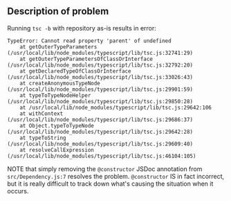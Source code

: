 
## Description of problem ##

Running `tsc -b` with repository as-is results in error:

```
TypeError: Cannot read property 'parent' of undefined
    at getOuterTypeParameters (/usr/local/lib/node_modules/typescript/lib/tsc.js:32741:29)
    at getOuterTypeParametersOfClassOrInterface (/usr/local/lib/node_modules/typescript/lib/tsc.js:32792:20)
    at getDeclaredTypeOfClassOrInterface (/usr/local/lib/node_modules/typescript/lib/tsc.js:33026:43)
    at createAnonymousTypeNode (/usr/local/lib/node_modules/typescript/lib/tsc.js:29901:59)
    at typeToTypeNodeHelper (/usr/local/lib/node_modules/typescript/lib/tsc.js:29850:28)
    at /usr/local/lib/node_modules/typescript/lib/tsc.js:29642:106
    at withContext (/usr/local/lib/node_modules/typescript/lib/tsc.js:29686:37)
    at Object.typeToTypeNode (/usr/local/lib/node_modules/typescript/lib/tsc.js:29642:28)
    at typeToString (/usr/local/lib/node_modules/typescript/lib/tsc.js:29609:40)
    at resolveCallExpression (/usr/local/lib/node_modules/typescript/lib/tsc.js:46104:105)
```

NOTE that simply removing the `@constructor` JSDoc annotation from
`src/Dependency.js:7` resolves the problem. `@constructor` IS in fact incorrect,
but it is really difficult to track down what's causing the situation when it
occurs.
